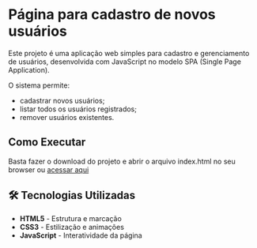 # Página para cadastro de novos usuários

Este projeto é uma aplicação web simples para cadastro e gerenciamento de usuários, desenvolvida com JavaScript no modelo SPA (Single Page Application).

O sistema permite:
- cadastrar novos usuários;
- listar todos os usuários registrados;
- remover usuários existentes.


## Como Executar

Basta fazer o download do projeto e abrir o arquivo index.html no seu browser ou [acessar aqui](https://allanarpavao.github.io/cadastro-usuario/)

## 🛠️ Tecnologias Utilizadas

- **HTML5** - Estrutura e marcação
- **CSS3** - Estilização e animações
- **JavaScript** - Interatividade da página

